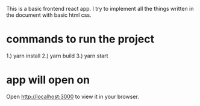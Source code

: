 This is a basic frontend react app.
I try to implement all the things written in the document with basic html css.
# commands to run the project
1.) yarn install
2.) yarn build
3.) yarn start
# app will open on
Open [http://localhost:3000](http://localhost:3000) to view it in your browser.
